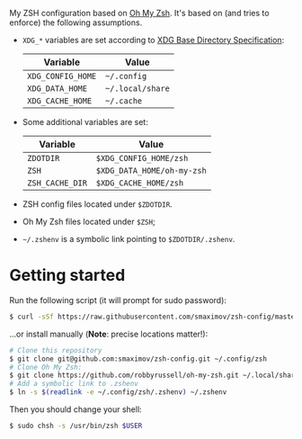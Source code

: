 My ZSH configuration based on [Oh My Zsh](http://ohmyz.sh/). It's based on (and tries to enforce) the
following assumptions.

* `XDG_*` variables are set according to [XDG Base Directory Specification](https://specifications.freedesktop.org/basedir-spec/basedir-spec-latest.html):

  | Variable          | Value            |
  | ----------------- | ---------------- |
  | `XDG_CONFIG_HOME` | `~/.config`      |
  | `XDG_DATA_HOME`   | `~/.local/share` |
  | `XDG_CACHE_HOME`  | `~/.cache`       |

* Some additional variables are set:

  | Variable          | Value                      |
  | ----------------- | -------------------------- |
  | `ZDOTDIR`         | `$XDG_CONFIG_HOME/zsh`     |
  | `ZSH`             | `$XDG_DATA_HOME/oh-my-zsh` |
  | `ZSH_CACHE_DIR`   | `$XDG_CACHE_HOME/zsh`      |
* ZSH config files located under `$ZDOTDIR`.
* Oh My Zsh files located under `$ZSH`;
* `~/.zshenv` is a symbolic link pointing to `$ZDOTDIR/.zshenv`.

# Getting started

Run the following script (it will prompt for sudo password):

``` bash
$ curl -sSf https://raw.githubusercontent.com/smaximov/zsh-config/master/tools/install.sh | sh
```

...or install manually (**Note**: precise locations matter!):

``` bash
# Clone this repository
$ git clone git@github.com:smaximov/zsh-config.git ~/.config/zsh
# Clone Oh My Zsh:
$ git clone https://github.com/robbyrussell/oh-my-zsh.git ~/.local/share/oh-my-zsh
# Add a symbolic link to .zshenv
$ ln -s $(readlink -e ~/.config/zsh/.zshenv) ~/.zshenv
```

Then you should change your shell:

``` bash
$ sudo chsh -s /usr/bin/zsh $USER
```
